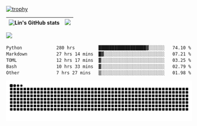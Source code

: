 [![trophy](https://github-profile-trophy.vercel.app/?username=ocss884&column=7)](https://github.com/ocss884)

| ![Lin's GitHub stats](https://github-readme-stats.vercel.app/api?username=ocss884&show_icons=true&hide_border=True&count_private=true) | ![](https://github-readme-streak-stats.herokuapp.com?user=ocss884&hide_border=true&date_format=M%20j%5B%2C%20Y%5D&ring=7EDDCF&fire=7EDDCF") |
| ------------------------------------------------------------ | ------------------------------------------------------------ |

![](https://komarev.com/ghpvc/?username=ocss884&color=brightgreen)

<!--START_SECTION:waka-->

```txt
Python             280 hrs         ██████████████████▓░░░░░░   74.10 %
Markdown           27 hrs 14 mins  █▓░░░░░░░░░░░░░░░░░░░░░░░   07.21 %
TOML               12 hrs 17 mins  ▓░░░░░░░░░░░░░░░░░░░░░░░░   03.25 %
Bash               10 hrs 33 mins  ▓░░░░░░░░░░░░░░░░░░░░░░░░   02.79 %
Other              7 hrs 27 mins   ▒░░░░░░░░░░░░░░░░░░░░░░░░   01.98 %
```

<!--END_SECTION:waka-->

<p align="center">
   <img src="https://github.com/ocss884/ocss884/blob/output/github-snake.svg" alt="snake">
</p>
